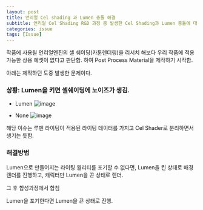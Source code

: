 ```yaml
---
layout: post
title: 언리얼 Cel shading 과 Lumen 충돌 해결
subtitle: 언리얼 Cel Shading R&D 과정 중 발생한 Cel Shading과 Lumen 충돌에 대한 고민
categories: issue
tags: [Issue]
---
```


작품에 사용될 언리얼엔진의 셀 쉐이딩(카툰렌더링)을 리서치 해보다 우리 작품에 적용가능한 상용 에셋이 없다고 판단함.
하여 Post Process Material을 제작하기 시작함.

아래는 제작하던 도중 발생한 문제이다.

### 상황: Lumen을 키면 셀쉐이딩에 노이즈가 생김.
- Lumen
![image](https://github.com/OvenTD/OvenTD.github.io/assets/155340997/7816d644-81de-43da-b6e9-e0df926331d6)

- None
![image](https://github.com/OvenTD/OvenTD.github.io/assets/155340997/54b98905-3fe6-4036-8b4a-116643f99767)

해당 이슈는 루멘 라이팅이 적용된 라이팅 데이터를 가지고 Cel Shader로 분리하면서 생기는 듯함.

### 해결방법

Lumen으로 만들어지는 라이팅 퀄리티를 포기할 수 없다면, Lumen을 킨 상태로 배경 렌더를 진행하고, 캐릭터만 Lumen을 끈 상태로 렌더.

그 후 합성과정에서 합침

Lumen을 포기한다면 Lumen을 끈 상태로 진행.
